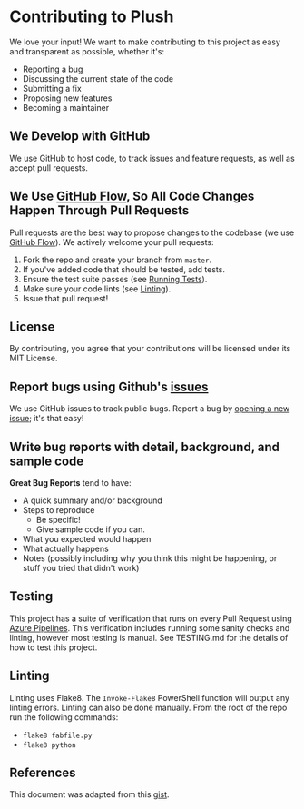 # Contributing to Plush
We love your input! We want to make contributing to this project as easy and transparent as possible, whether it's:

- Reporting a bug
- Discussing the current state of the code
- Submitting a fix
- Proposing new features
- Becoming a maintainer

## We Develop with GitHub
We use GitHub to host code, to track issues and feature requests, as well as accept pull requests.

## We Use [GitHub Flow](https://guides.github.com/introduction/flow/index.html), So All Code Changes Happen Through Pull Requests
Pull requests are the best way to propose changes to the codebase (we use [GitHub Flow](https://guides.github.com/introduction/flow/index.html)). We actively welcome your pull requests:

1. Fork the repo and create your branch from `master`.
1. If you've added code that should be tested, add tests.
1. Ensure the test suite passes (see [Running Tests](#running-tests)).
1. Make sure your code lints (see [Linting](#linting)).
1. Issue that pull request!

## License
By contributing, you agree that your contributions will be licensed under its MIT License.

## Report bugs using Github's [issues](https://github.com/kbarnes3/kaitlin-go/issues)
We use GitHub issues to track public bugs. Report a bug by [opening a new issue](); it's that easy!

## Write bug reports with detail, background, and sample code
**Great Bug Reports** tend to have:

- A quick summary and/or background
- Steps to reproduce
  - Be specific!
  - Give sample code if you can.
- What you expected would happen
- What actually happens
- Notes (possibly including why you think this might be happening, or stuff you tried that didn't work)

## Testing
This project has a suite of verification that runs on every Pull Request using [Azure Pipelines](https://kbarnes3.visualstudio.com/Plush/). This verification includes running some sanity checks and linting, however most testing is manual. See TESTING.md for the details of how to test this project.

## Linting
Linting uses Flake8. The `Invoke-Flake8` PowerShell function will output any linting errors.
Linting can also be done manually. From the root of the repo run the following commands:
- `flake8 fabfile.py`
- `flake8 python`

## References
This document was adapted from this [gist](https://gist.github.com/briandk/3d2e8b3ec8daf5a27a62).